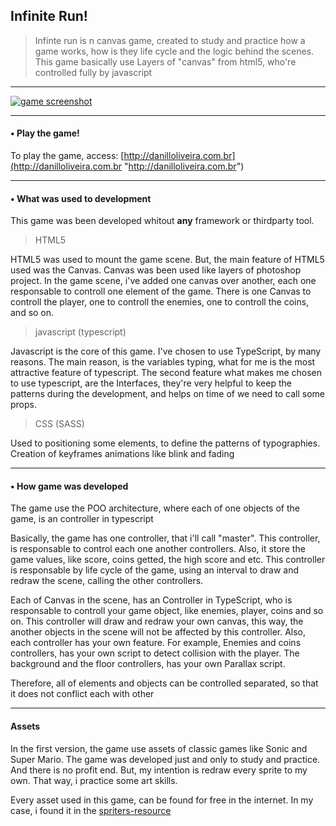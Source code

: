 Infinite Run!
-----
> Infinte run is n canvas game, created to study and practice how a game works, how is they life cycle and the logic behind the scenes. This game basically use Layers of "canvas" from html5, who're controlled fully by javascript

---

[![game screenshot](https://i.imgur.com/XrUlZwg.png "game screenshot")](https://i.imgur.com/XrUlZwg.png "game screenshot")

---

#### • Play the game!
To play the game, access: [http://danilloliveira.com.br](http://danilloliveira.com.br "http://danilloliveira.com.br")

---

#### • What was used to development
This game was been developed whitout **any** framework or thirdparty tool.

> HTML5

HTML5 was used to mount the game scene. But, the main feature of HTML5 used was the Canvas.
Canvas was been used like layers of photoshop project. In the game scene, i've added one canvas over another, each one responsable to controll one element of the game. There is one Canvas to controll the player, one to controll the enemies, one to controll the coins, and so on.

> javascript (typescript)

Javascript is the core of this game.
I've chosen to use TypeScript, by many reasons. The main reason, is the variables typing, what for me is the most attractive feature of typescript. The second feature what makes me chosen to use typescript, are the Interfaces, they're very helpful to keep the patterns during the development, and helps on time of we need to call some props.

> CSS (SASS)

Used to positioning some elements, to define the patterns of typographies. Creation of keyframes animations like blink and fading

----

#### • How game was developed
The game use the POO architecture, where each of one objects of the game, is an controller in typescript

Basically, the game has one controller, that i'll call "master". This controller, is responsable to control each one another controllers. Also, it store the game values, like score, coins getted, the high score and etc. This controller is responsable by life cycle of the game, using an interval to draw and redraw the scene, calling the other controllers.

Each of Canvas in the scene, has an Controller in TypeScript, who is responsable to controll your game object, like enemies, player, coins and so on. This controller will draw and redraw your own canvas, this way, the another objects in the scene will not be affected by this controller. Also, each controller has your own feature. For example, Enemies and coins controllers, has your own script to detect collision with the player. The background and the floor controllers, has your own Parallax script.

Therefore, all of elements and objects can be controlled separated, so that it does not conflict each with other

----

#### Assets
In the first version, the game use assets of classic games like Sonic and Super Mario. The game was developed just and only to study and practice. And there is no profit end.
But, my intention is redraw every sprite     to my own. That way, i practice some art skills.

Every asset used in this game, can be found for free in the internet. In my case, i found it in the [spriters-resource](https://www.spriters-resource.com/ "spriters-resource")
